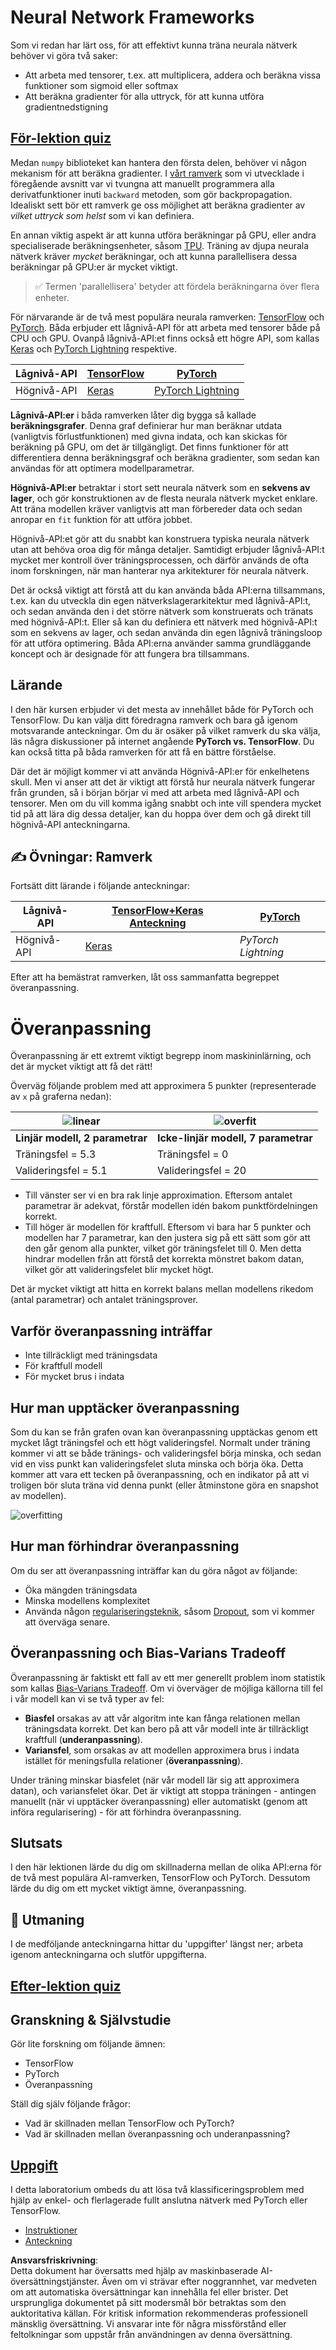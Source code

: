 # Neural Network Frameworks

Som vi redan har lärt oss, för att effektivt kunna träna neurala nätverk behöver vi göra två saker:

* Att arbeta med tensorer, t.ex. att multiplicera, addera och beräkna vissa funktioner som sigmoid eller softmax
* Att beräkna gradienter för alla uttryck, för att kunna utföra gradientnedstigning

## [För-lektion quiz](https://red-field-0a6ddfd03.1.azurestaticapps.net/quiz/105)

Medan `numpy` biblioteket kan hantera den första delen, behöver vi någon mekanism för att beräkna gradienter. I [vårt ramverk](../../../../../lessons/3-NeuralNetworks/04-OwnFramework/OwnFramework.ipynb) som vi utvecklade i föregående avsnitt var vi tvungna att manuellt programmera alla derivatfunktioner inuti `backward` metoden, som gör backpropagation. Idealiskt sett bör ett ramverk ge oss möjlighet att beräkna gradienter av *vilket uttryck som helst* som vi kan definiera.

En annan viktig aspekt är att kunna utföra beräkningar på GPU, eller andra specialiserade beräkningsenheter, såsom [TPU](https://en.wikipedia.org/wiki/Tensor_Processing_Unit). Träning av djupa neurala nätverk kräver *mycket* beräkningar, och att kunna parallellisera dessa beräkningar på GPU:er är mycket viktigt.

> ✅ Termen 'parallellisera' betyder att fördela beräkningarna över flera enheter.

För närvarande är de två mest populära neurala ramverken: [TensorFlow](http://TensorFlow.org) och [PyTorch](https://pytorch.org/). Båda erbjuder ett lågnivå-API för att arbeta med tensorer både på CPU och GPU. Ovanpå lågnivå-API:et finns också ett högre API, som kallas [Keras](https://keras.io/) och [PyTorch Lightning](https://pytorchlightning.ai/) respektive.

Lågnivå-API | [TensorFlow](http://TensorFlow.org) | [PyTorch](https://pytorch.org/)
--------------|-------------------------------------|--------------------------------
Högnivå-API| [Keras](https://keras.io/) | [PyTorch Lightning](https://pytorchlightning.ai/)

**Lågnivå-API:er** i båda ramverken låter dig bygga så kallade **beräkningsgrafer**. Denna graf definierar hur man beräknar utdata (vanligtvis förlustfunktionen) med givna indata, och kan skickas för beräkning på GPU, om det är tillgängligt. Det finns funktioner för att differentiera denna beräkningsgraf och beräkna gradienter, som sedan kan användas för att optimera modellparametrar.

**Högnivå-API:er** betraktar i stort sett neurala nätverk som en **sekvens av lager**, och gör konstruktionen av de flesta neurala nätverk mycket enklare. Att träna modellen kräver vanligtvis att man förbereder data och sedan anropar en `fit` funktion för att utföra jobbet.

Högnivå-API:et gör att du snabbt kan konstruera typiska neurala nätverk utan att behöva oroa dig för många detaljer. Samtidigt erbjuder lågnivå-API:t mycket mer kontroll över träningsprocessen, och därför används de ofta inom forskningen, när man hanterar nya arkitekturer för neurala nätverk.

Det är också viktigt att förstå att du kan använda båda API:erna tillsammans, t.ex. kan du utveckla din egen nätverkslagerarkitektur med lågnivå-API:t, och sedan använda den i det större nätverk som konstruerats och tränats med högnivå-API:t. Eller så kan du definiera ett nätverk med högnivå-API:t som en sekvens av lager, och sedan använda din egen lågnivå träningsloop för att utföra optimering. Båda API:erna använder samma grundläggande koncept och är designade för att fungera bra tillsammans.

## Lärande

I den här kursen erbjuder vi det mesta av innehållet både för PyTorch och TensorFlow. Du kan välja ditt föredragna ramverk och bara gå igenom motsvarande anteckningar. Om du är osäker på vilket ramverk du ska välja, läs några diskussioner på internet angående **PyTorch vs. TensorFlow**. Du kan också titta på båda ramverken för att få en bättre förståelse.

Där det är möjligt kommer vi att använda Högnivå-API:er för enkelhetens skull. Men vi anser att det är viktigt att förstå hur neurala nätverk fungerar från grunden, så i början börjar vi med att arbeta med lågnivå-API och tensorer. Men om du vill komma igång snabbt och inte vill spendera mycket tid på att lära dig dessa detaljer, kan du hoppa över dem och gå direkt till högnivå-API anteckningarna.

## ✍️ Övningar: Ramverk

Fortsätt ditt lärande i följande anteckningar:

Lågnivå-API | [TensorFlow+Keras Anteckning](../../../../../lessons/3-NeuralNetworks/05-Frameworks/IntroKerasTF.ipynb) | [PyTorch](../../../../../lessons/3-NeuralNetworks/05-Frameworks/IntroPyTorch.ipynb)
--------------|-------------------------------------|--------------------------------
Högnivå-API| [Keras](../../../../../lessons/3-NeuralNetworks/05-Frameworks/IntroKeras.ipynb) | *PyTorch Lightning*

Efter att ha bemästrat ramverken, låt oss sammanfatta begreppet överanpassning.

# Överanpassning

Överanpassning är ett extremt viktigt begrepp inom maskininlärning, och det är mycket viktigt att få det rätt!

Överväg följande problem med att approximera 5 punkter (representerade av `x` på graferna nedan):

![linear](../../../../../translated_images/overfit1.f24b71c6f652e59e6bed7245ffbeaecc3ba320e16e2221f6832b432052c4da43.sw.jpg) | ![overfit](../../../../../translated_images/overfit2.131f5800ae10ca5e41d12a411f5f705d9ee38b1b10916f284b787028dd55cc1c.sw.jpg)
-------------------------|--------------------------
**Linjär modell, 2 parametrar** | **Icke-linjär modell, 7 parametrar**
Träningsfel = 5.3 | Träningsfel = 0
Valideringsfel = 5.1 | Valideringsfel = 20

* Till vänster ser vi en bra rak linje approximation. Eftersom antalet parametrar är adekvat, förstår modellen idén bakom punktfördelningen korrekt.
* Till höger är modellen för kraftfull. Eftersom vi bara har 5 punkter och modellen har 7 parametrar, kan den justera sig på ett sätt som gör att den går genom alla punkter, vilket gör träningsfelet till 0. Men detta hindrar modellen från att förstå det korrekta mönstret bakom datan, vilket gör att valideringsfelet blir mycket högt.

Det är mycket viktigt att hitta en korrekt balans mellan modellens rikedom (antal parametrar) och antalet träningsprover.

## Varför överanpassning inträffar

  * Inte tillräckligt med träningsdata
  * För kraftfull modell
  * För mycket brus i indata

## Hur man upptäcker överanpassning

Som du kan se från grafen ovan kan överanpassning upptäckas genom ett mycket lågt träningsfel och ett högt valideringsfel. Normalt under träning kommer vi att se både tränings- och valideringsfel börja minska, och sedan vid en viss punkt kan valideringsfelet sluta minska och börja öka. Detta kommer att vara ett tecken på överanpassning, och en indikator på att vi troligen bör sluta träna vid denna punkt (eller åtminstone göra en snapshot av modellen).

![overfitting](../../../../../translated_images/Overfitting.408ad91cd90b4371d0a81f4287e1409c359751adeb1ae450332af50e84f08c3e.sw.png)

## Hur man förhindrar överanpassning

Om du ser att överanpassning inträffar kan du göra något av följande:

 * Öka mängden träningsdata
 * Minska modellens komplexitet
 * Använda någon [regulariseringsteknik](../../4-ComputerVision/08-TransferLearning/TrainingTricks.md), såsom [Dropout](../../4-ComputerVision/08-TransferLearning/TrainingTricks.md#Dropout), som vi kommer att överväga senare.

## Överanpassning och Bias-Varians Tradeoff

Överanpassning är faktiskt ett fall av ett mer generellt problem inom statistik som kallas [Bias-Varians Tradeoff](https://en.wikipedia.org/wiki/Bias%E2%80%93variance_tradeoff). Om vi överväger de möjliga källorna till fel i vår modell kan vi se två typer av fel:

* **Biasfel** orsakas av att vår algoritm inte kan fånga relationen mellan träningsdata korrekt. Det kan bero på att vår modell inte är tillräckligt kraftfull (**underanpassning**).
* **Variansfel**, som orsakas av att modellen approximera brus i indata istället för meningsfulla relationer (**överanpassning**).

Under träning minskar biasfelet (när vår modell lär sig att approximera datan), och variansfelet ökar. Det är viktigt att stoppa träningen - antingen manuellt (när vi upptäcker överanpassning) eller automatiskt (genom att införa regularisering) - för att förhindra överanpassning.

## Slutsats

I den här lektionen lärde du dig om skillnaderna mellan de olika API:erna för de två mest populära AI-ramverken, TensorFlow och PyTorch. Dessutom lärde du dig om ett mycket viktigt ämne, överanpassning.

## 🚀 Utmaning

I de medföljande anteckningarna hittar du 'uppgifter' längst ner; arbeta igenom anteckningarna och slutför uppgifterna.

## [Efter-lektion quiz](https://red-field-0a6ddfd03.1.azurestaticapps.net/quiz/205)

## Granskning & Självstudie

Gör lite forskning om följande ämnen:

- TensorFlow
- PyTorch
- Överanpassning

Ställ dig själv följande frågor:

- Vad är skillnaden mellan TensorFlow och PyTorch?
- Vad är skillnaden mellan överanpassning och underanpassning?

## [Uppgift](lab/README.md)

I detta laboratorium ombeds du att lösa två klassificeringsproblem med hjälp av enkel- och flerlagerade fullt anslutna nätverk med PyTorch eller TensorFlow.

* [Instruktioner](lab/README.md)
* [Anteckning](../../../../../lessons/3-NeuralNetworks/05-Frameworks/lab/LabFrameworks.ipynb)

**Ansvarsfriskrivning**:  
Detta dokument har översatts med hjälp av maskinbaserade AI-översättningstjänster. Även om vi strävar efter noggrannhet, var medveten om att automatiska översättningar kan innehålla fel eller brister. Det ursprungliga dokumentet på sitt modersmål bör betraktas som den auktoritativa källan. För kritisk information rekommenderas professionell mänsklig översättning. Vi ansvarar inte för några missförstånd eller feltolkningar som uppstår från användningen av denna översättning.